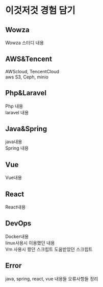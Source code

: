 # 이것저것 경험 담기

## Wowza
Wowza 스터디 내용

## AWS&Tencent
AWScloud, TencentCloud <br>
aws S3, Ceph, minio
 
## Php&Laravel
Php 내용 <br>
laravel 내용

## Java&Spring
java내용 <br>
Spring 내용

## Vue
Vue내용

## React
React내용

## DevOps
Docker내용 <br>
linux사용시 이용했던 내용 <br>
Vm 사용시 짰던 스크립트 도움받았던 스크립트 <br>

## Error
java, spring, react, vue 내용들 오류사항들 정리
